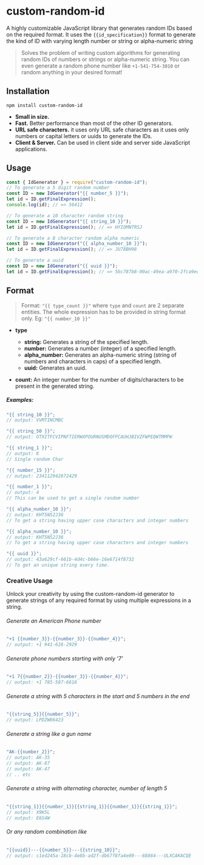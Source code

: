 # custom-random-id

A highly customizable JavaScript library that generates random IDs based on the required format. It uses the `{{id_specification}}` format to generate the kind of ID with varying length number or string or alpha-numeric string

> Solves the problem of writing custom algorithms for generating random IDs of numbers or strings or alpha-numeric string. You can even generate a random phone number like `+1-541-754-3010` or random anything in your desired format!

## Installation

`npm install custom-random-id`

- **Small in size.**
- **Fast.** Better performance than most of the other ID generators.
- **URL safe characters.** it uses only URL safe characters as it uses only numbers or capital letters or uuids to generate the IDs.
- **Client & Server.** Can be used in client side and server side JavaScript applications.

## Usage

```javascript
const { IdGenerator } = require("custom-random-id");
// To generate a 5 digit random number
const ID = new IdGenerator("{{ number_5 }}");
let id = ID.getFinalExpression();
console.log(id); // => 56412

// To generate a 10 character random string
const ID = new IdGenerator("{{ string_10 }}");
let id = ID.getFinalExpression(); // => HYIOMNTRSJ

// To generate a 8 character random alpha numeric
const ID = new IdGenerator("{{ alpha_number_10 }}");
let id = ID.getFinalExpression(); // => JU78BH98

// To generate a uuid
const ID = new IdGenerator("{{ uuid }}");
let id = ID.getFinalExpression(); // => 5bc787b8-00ac-49ea-a970-2fca9ec737af
```

## Format

> Format: `"{{ type_count }}"` where `type` and `count` are 2 separate entities. The whole expression has to be provided in string format only. Eg: `"{{ number_10 }}"`

- **type**

  - **string:** Generates a string of the specified length.
  - **number:** Generates a number (integer) of a specified length.
  - **alpha_number:** Generates an alpha-numeric string (string of numbers and characters in caps) of a specified length.
  - **uuid:** Generates an uuid.

- **count:** An integer number for the number of digits/characters to be present in the generated string.

##### Examples:

```javascript
"{{ string_10 }}";
// output: VVMTINCMBC
```

```javascript
"{{ string_50 }}";
// output: OTXITFCVIPNFTIERWXPOURNUSMDOFPCAUHJBIVZFWPEQWTMMPW
```

```javascript
"{{ string_1 }}";
// output: K
// Single random Char
```

```javascript
"{{ number_15 }}";
// output: 234112942672429
```

```javascript
"{{ number_1 }}";
// output: 4
// This can be used to get a single random number
```

```javascript
"{{ alpha_number_10 }}";
// output: KHT5N52J36
// To get a string having upper case characters and integer numbers
```

```javascript
"{{ alpha_number_10 }}";
// output: KHT5N52J36
// To get a string having upper case characters and integer numbers
```

```javascript
"{{ uuid }}";
// output: 43a629cf-661b-4d4c-b66e-16e6714f8732
// To get an unique string every time.
```

### Creative Usage

Unlock your creativity by using the custom-random-id generator to generate strings of any required format by using multiple expressions in a string.

###### Generate an American Phone number

```javascript
"+1 {{number_3}}-{{number_3}}-{{number_4}}";
// output: +1 941-626-2929
```

###### Generate phone numbers starting with only '7'

```javascript
"+1 7{{number_2}}-{{number_3}}-{{number_4}}";
// output: +1 785-587-6616
```

###### Generate a string with 5 characters in the start and 5 numbers in the end

```javascript
"{{string_5}}{{number_5}}";
// output: LPDZW86423
```

###### Generate a string like a gun name

```javascript
"AK-{{number_2}}";
// output: AK-35
// output: AK-87
// output: AK-47
// .. etc
```

###### Generate a string with alternating character, number of length 5

```javascript
"{{string_1}}{{number_1}}{{string_1}}{{number_1}}{{string_1}}";
// output: X9K5L
// output: E6S4W
```

###### Or any random combination like

```javascript
"{{uuid}}---{{number_5}}---{{string_10}}";
// output: c1ed245a-18cb-4e8b-ad2f-db67f8fa4e09---68864---ULXCAKACQE
```

